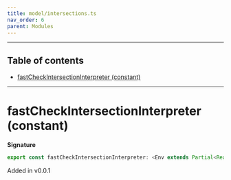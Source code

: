 ```yaml
---
title: model/intersections.ts
nav_order: 6
parent: Modules
---
```


---

<h2 class="text-delta">Table of contents</h2>

- [fastCheckIntersectionInterpreter (constant)](#fastcheckintersectioninterpreter-constant)

---

# fastCheckIntersectionInterpreter (constant)

**Signature**

```ts
export const fastCheckIntersectionInterpreter: <Env extends Partial<Readonly<Record<"FastCheckURI", any>>>>() => ModelAlgebraIntersection<"FastCheckURI", Env> = ...
```

Added in v0.0.1
